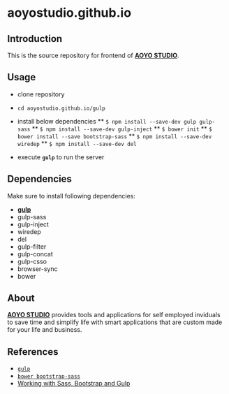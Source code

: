 # aoyostudio.github.io

## Introduction
This is the source repository for frontend of [**AOYO STUDIO**](https://www.aoyostudio.com).


## Usage
* clone repository
* `cd aoyostudio.github.io/gulp`
* install below dependencies
** `$ npm install --save-dev gulp gulp-sass`
** `$ npm install --save-dev gulp-inject`
** `$ bower init`
** `$ bower install --save bootstrap-sass`
** `$ npm install --save-dev wiredep`
** `$ npm install --save-dev del`

* execute **`gulp`** to run the server

## Dependencies
Make sure to install following dependencies:
* [**gulp**](https://github.com/gulpjs/gulp/blob/master/docs/getting-started.md#getting-started)
* gulp-sass
* gulp-inject
* wiredep
* del
* gulp-filter
* gulp-concat
* gulp-csso
* browser-sync
* bower

## About
[**AOYO STUDIO**](https://www.aoyostudio.com) provides tools and applications for self employed inviduals to save time and simplify life with smart applications that are custom made for your life and business.

## References
* [`gulp`](https://github.com/gulpjs/gulp)
* [`bower bootstrap-sass`](https://github.com/twbs/bootstrap-sass#c-bower)
* [Working with Sass, Bootstrap and Gulp](http://david-barreto.com/working-with-sass-bootstrap-and-gulp/)